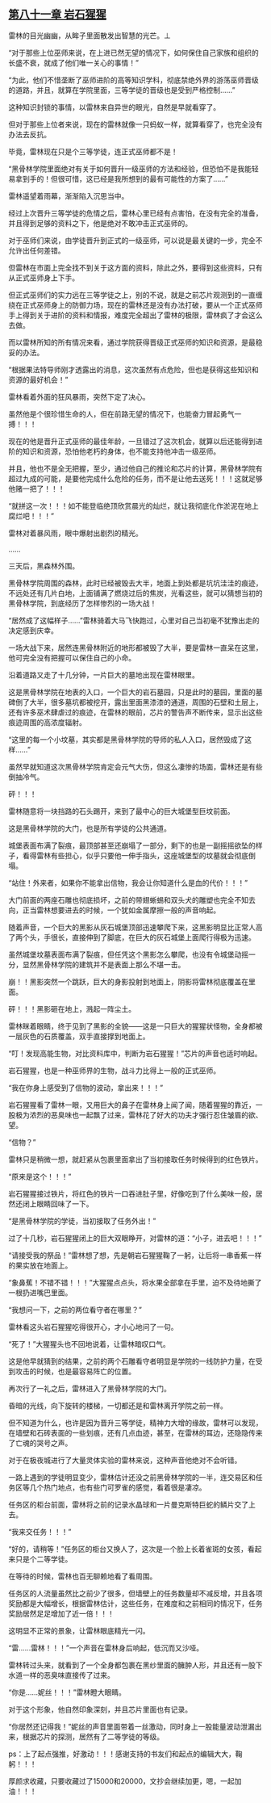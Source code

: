 ## [第八十一章 岩石猩猩](https://www.xxbiquge.com/11_11222/5428862.html)


  雷林的目光幽幽，从眸子里面散发出智慧的光芒。⊥

  “对于那些上位巫师来说，在上进已然无望的情况下，如何保住自己家族和组织的长盛不衰，就成了他们唯一关心的事情！”

  “为此，他们不惜垄断了巫师进阶的高等知识学科，彻底禁绝外界的游荡巫师晋级的道路，并且，就算在学院里面，三等学徒的晋级也是受到严格控制……”

  这种知识封锁的事情，以雷林来自异世的眼光，自然是早就看穿了。

  但对于那些上位者来说，现在的雷林就像一只蚂蚁一样，就算看穿了，也完全没有办法去反抗。

  毕竟，雷林现在只是个三等学徒，连正式巫师都不是！

  “黑骨林学院里面绝对有关于如何晋升一级巫师的方法和经验，但恐怕不是我能轻易拿到手的！但很可惜，这已经是我所想到的最有可能性的方案了……”

  雷林遥望着雨幕，渐渐陷入沉思当中。

  经过上次晋升三等学徒的危情之后，雷林心里已经有点害怕，在没有完全的准备，并且得到足够的资料之下，他是绝对不敢冲击正式巫师的。

  对于巫师们来说，由学徒晋升到正式的一级巫师，可以说是最关键的一步，完全不允许出任何差错。

  但雷林在市面上完全找不到关于这方面的资料，除此之外，要得到这些资料，只有从正式巫师身上下手。

  但正式巫师们的实力远在三等学徒之上，别的不说，就是之前芯片观测到的一直缠绕在正式巫师身上的防御力场，现在的雷林还是没有办法打破，要从一个正式巫师手上得到关于进阶的资料和情报，难度完全超出了雷林的极限，雷林疯了才会这么去做。

  而以雷林所知的所有情况来看，通过学院获得晋级正式巫师的知识和资源，是最稳妥的办法。

  “根据果法特导师刚才透露出的消息，这次虽然有点危险，但也是获得这些知识和资源的最好机会！”

  雷林看着外面的狂风暴雨，突然下定了决心。

  虽然他是个很珍惜生命的人，但在前路无望的情况下，也能奋力冒起勇气一搏！！！

  现在的他是晋升正式巫师的最佳年龄，一旦错过了这次机会，就算以后还能得到进阶的知识和资源，恐怕他老朽的身体，也不能支持他冲击一级巫师。

  并且，他也不是全无把握，至少，通过他自己的推论和芯片的计算，黑骨林学院有超过九成的可能，是要他完成什么危险的任务，而不是让他去送死！！！这就足够他赌一把了！！！

  “就拼这一次！！！如不能登临绝顶欣赏晨光的灿烂，就让我彻底化作淤泥在地上腐烂吧！！！”

  雷林对着暴风雨，眼中爆射出剧烈的精光。

  ……

  三天后，黑森林外围。

  黑骨林学院周围的森林，此时已经被毁去大半，地面上到处都是坑坑洼洼的痕迹，不远处还有几片白地，上面铺满了燃烧过后的焦炭，光看这些，就可以猜想当初的黑骨林学院，到底经历了怎样惨烈的一场大战！

  “居然成了这幅样子……”雷林骑着大马飞快跑过，心里对自己当初毫不犹豫出走的决定感到庆幸。

  一场大战下来，居然连黑骨林附近的地形都被毁了大半，要是雷林一直呆在这里，他可完全没有把握可以保住自己的小命。

  沿着道路又走了十几分钟，一片巨大的墓地出现在雷林眼里。

  这是黑骨林学院在地表的入口，一个巨大的岩石墓园，只是此时的墓园，里面的墓碑倒了大半，很多墓坑都被挖开，露出里面黑漆漆的通道，周围的石壁和土层上，还有许多巫术肆虐过的痕迹，在雷林的眼前，芯片的警告声不断传来，显示出这些痕迹周围的高浓度辐射。

  “这里的每一个小坟墓，其实都是黑骨林学院的导师的私人入口，居然毁成了这样……”

  虽然早就知道这次黑骨林学院肯定会元气大伤，但这么凄惨的场面，雷林还是有些倒抽冷气。

  砰！！！

  雷林随意将一块挡路的石头踢开，来到了最中心的巨大城堡型巨坟前面。

  这是黑骨林学院的大门，也是所有学徒的公共通道。

  城堡表面布满了裂痕，最顶部甚至还崩塌了一部分，剩下的也是一副摇摇欲坠的样子，看得雷林有些担心，似乎只要他一伸手指头，这座城堡型的坟墓就会彻底倒塌。

  “站住！外来者，如果你不能拿出信物，我会让你知道什么是血的代价！！！”

  大门前面的两座石雕也彻底损坏，之前的带翅蜥蜴和双头犬的雕塑也完全不知去向，正当雷林想要进去的时候，一个犹如金属摩擦一般的声音响起。

  随着声音，一个巨大的黑影从灰石城堡顶部迅速攀爬下来，这黑影明显比正常人高了两个头，手很长，直接伸到了脚底，在巨大的灰石城堡上面爬行得极为迅速。

  虽然城堡坟墓表面布满了裂痕，但任凭这个黑影怎么攀爬，也没有令城堡动摇一分，显然黑骨林学院的建筑并不是表面上那么不堪一击。

  崩！！黑影突然一个跳跃，巨大的身影投射到地面上，阴影将雷林彻底覆盖在里面。

  砰！！！黑影砸在地上，溅起一阵尘土。

  雷林眯着眼睛，终于见到了黑影的全貌——这是一只巨大的猩猩状怪物，全身都被一层灰色的石质覆盖，双手直接撑到地面上。

  “叮！发现高能生物，对比资料库中，判断为岩石猩猩！”芯片的声音也适时响起。

  岩石猩猩，也是一种巫师界的生物，战斗力比得上一般的正式巫师。

  “我在你身上感受到了信物的波动，拿出来！！！”

  岩石猩猩看了雷林一眼，又用巨大的鼻子在雷林身上闻了闻，随着猩猩的靠近，一股极为浓烈的恶臭味也一起飘了过来，雷林花了好大的功夫才强行忍住皱眉的欲、望。

  “信物？”

  雷林只是稍微一想，就赶紧从包裹里面拿出了当初接取任务时候得到的红色铁片。

  “原来是这个！！！”

  岩石猩猩接过铁片，将红色的铁片一口吞进肚子里，好像吃到了什么美味一般，居然还闭上眼睛回味了一下。

  “是黑骨林学院的学徒，当初接取了任务外出！”

  过了十几秒，岩石猩猩闭上的巨大双眼睁开，对雷林的道：“小子，进去吧！！！”

  “请接受我的祭品！”雷林想了想，先是朝岩石猩猩鞠了一躬，让后将一串香蕉一样的果实放在地面上。

  “象鼻蕉！不错不错！！！”大猩猩点点头，将水果全部拿在手里，迫不及待地撕了一根扔进嘴巴里面。

  “我想问一下，之前的两位看守者在哪里？”

  雷林看这头岩石猩猩吃得很开心，才小心地问了一句。

  “死了！”大猩猩头也不回地说着，让雷林暗叹口气。

  这是他早就猜到的结果，之前的两个石雕看守者明显是学院的一线防护力量，在受到攻击的时候，也是最容易阵亡的位置。

  再次行了一礼之后，雷林进入了黑骨林学院的大门。

  昏暗的光线，向下旋转的楼梯，一切都还是和雷林离开学院之前一样。

  但不知道为什么，也许是因为晋升三等学徒，精神力大增的缘故，雷林可以发现，在墙壁和石砖表面的一些划痕，还有几点血迹，甚至，在雷林的耳边，还隐隐传来了亡魂的哭号之声。

  对于在极夜城进行了大量灵体实验的雷林来说，这种声音他绝对不会听错。

  一路上遇到的学徒明显变少，雷林估计还没之前黑骨林学院的一半，连交易区和任务区等几个热门地点，也有些门可罗雀的感觉，看着很是凄凉。

  任务区的柜台前面，雷林将之前的记录水晶球和一片曼克斯特巨蛇的鳞片交了上去。

  “我来交任务！！！”

  “好的，请稍等！”任务区的柜台又换人了，这次是一个脸上长着雀斑的女孩，看起来只是个二等学徒。

  在等待的时候，雷林也百无聊赖地看了看周围。

  任务区的人流量虽然比之前少了很多，但墙壁上的任务数量却不减反增，并且各项奖励都是大幅增长，根据雷林估计，这些任务，在难度和之前相同的情况下，任务奖励居然足足增加了近一倍！！！

  这明显不正常的景象，让雷林眼底精光一闪。

  “雷……雷林！！！”一个声音在雷林身后响起，低沉而又沙哑。

  雷林转过头来，就看到了一个全身都包裹在黑纱里面的臃肿人形，并且还有一股下水道一样的恶臭味直接传了过来。

  “你是……妮丝！！！”雷林瞪大眼睛。

  对于这个形象，他自然印象深刻，并且芯片里面也有记录。

  “你居然还记得我！”妮丝的声音里面带着一丝激动，同时身上一股能量波动泄漏出来，根据芯片的探测，居然有了二等学徒的等级。

  ps：上了起点强推，好激动！！！感谢支持的书友们和起点的编辑大大，鞠躬！！！

  厚颜求收藏，只要收藏过了15000和20000，文抄会继续加更，嗯，一起加油！！！

